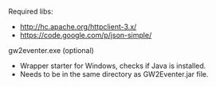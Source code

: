 Required libs:
- http://hc.apache.org/httpclient-3.x/
- https://code.google.com/p/json-simple/

gw2eventer.exe (optional)
- Wrapper starter for Windows, checks if Java is installed.
- Needs to be in the same directory as GW2Eventer.jar file.